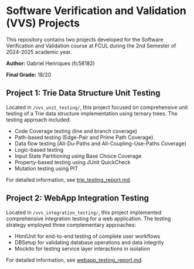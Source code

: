 # Software Verification and Validation (VVS) Projects

This repository contains two projects developed for the Software Verification and Validation course at FCUL during the 2nd Semester of 2024-2025 academic year.

**Author:** Gabriel Henriques (fc58182)

**Final Grade:** 18/20

## Project 1: Trie Data Structure Unit Testing

Located in `/vvs_unit_testing/`, this project focused on comprehensive unit testing of a Trie data structure implementation using ternary trees. The testing approach included:

- Code Coverage testing (line and branch coverage)
- Path-based testing (Edge-Pair and Prime Path Coverage)
- Data flow testing (All-Du-Paths and All-Coupling-Use-Paths Coverage)
- Logic-based testing
- Input State Partitioning using Base Choice Coverage
- Property-based testing using JUnit QuickCheck
- Mutation testing using PIT

For detailed information, see [trie_testing_report.md](vvs_unit_testing/trie_testing_report.md).

## Project 2: WebApp Integration Testing

Located in `/vvs_integration_testing/`, this project implemented comprehensive integration testing for a web application. The testing strategy employed three complementary approaches:

- HtmlUnit for end-to-end testing of complete user workflows
- DBSetup for validating database operations and data integrity
- Mockito for testing service layer interactions in isolation

For detailed information, see [webapp_testing_report.md](vvs_integration_testing/webapp_testing_report.md).